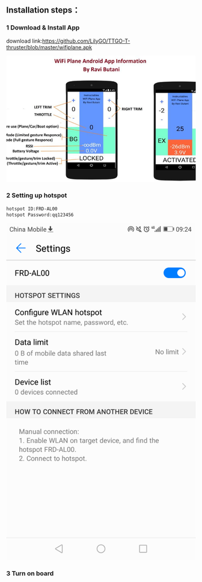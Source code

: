## Installation steps：

### 1 Download & Install App

download link:https://github.com/LilyGO/TTGO-T-thruster/blob/master/wifiplane.apk

![image](https://github.com/LilyGO/TTGO-T-thruster/blob/master/image/image1.jpg)

### 2 Setting up hotspot

    hotspot ID:FRD-AL00
    hotspot Password:qq123456
    
![image](https://github.com/LilyGO/TTGO-T-thruster/blob/master/image/YW83Q%7D%40%24K%253FURDF8%5BY7VEQ.png)

### 3 Turn on board

